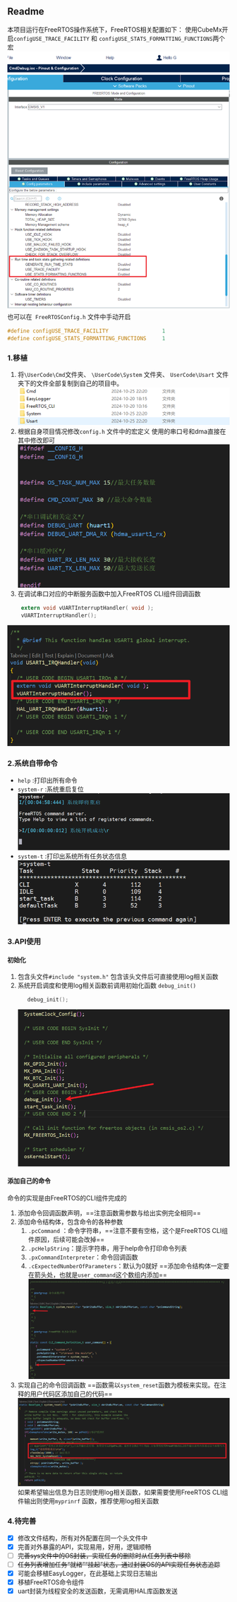 <!--
 * @Author: GYM-png 480609450@qq.com
 * @Date: 2024-10-17 22:16:25
 * @LastEditors: GYM-png 480609450@qq.com
 * @LastEditTime: 2024-10-25 23:22:48
 * @FilePath: \undefinedd:\warehouse\CmdDebug\CmdDebug\readme\readme.md
 * @Description: 这是默认设置,请设置`customMade`, 打开koroFileHeader查看配置 进行设置: https://github.com/OBKoro1/koro1FileHeader/wiki/%E9%85%8D%E7%BD%AE
-->
## Readme
本项目运行在FreeRTOS操作系统下，FreeRTOS相关配置如下：
使用CubeMx开启`configUSE_TRACE_FACILITY` 和 `configUSE_STATS_FORMATTING_FUNCTIONS`两个宏 
![FreeRTOS配置](pngs/FreeRTOS相关配置.png)
也可以在` FreeRTOSConfig.h` 文件中手动开启
```c
#define configUSE_TRACE_FACILITY                 1
#define configUSE_STATS_FORMATTING_FUNCTIONS     1
```
### 1.移植
1. 将`\UserCode\Cmd`文件夹、 `\UserCode\System` 文件夹、 `UserCode\Usart` 文件夹下的文件全部复制到自己的项目中。
![移植文件](pngs/移植文件.png)
1. 根据自身项目情况修改`config.h` 文件中的宏定义
   使用的串口号和dma直接在其中修改即可
![config](pngs/config头文件.png)
1. 在调试串口对应的中断服务函数中加入FreeRTOS CLI组件回调函数
   ```c
	extern void vUARTInterruptHandler( void );
	vUARTInterruptHandler();
   ```
![中断](pngs/中断添加.png)
### 2.系统自带命令
- `help` :打印出所有命令
- `system-r` :系统重启复位
  ![system-r](pngs/system-r.png)
- `system-t` :打印出系统所有任务状态信息
  ![system-t](pngs/system-t.png)

### 3.API使用
#### 初始化
1. 包含头文件`#include "system.h"`
   包含该头文件后可直接使用log相关函数
2. 系统开启调度和使用log相关函数前调用初始化函数 `debug_init()`
   ```c
      debug_init();
   ```
   ![初始化](pngs/初始化.png)
#### 添加自己的命令
命令的实现是由FreeRTOS的CLI组件完成的
1. 添加命令回调函数声明，==注意函数需参数与给出实例完全相同==
2. 添加命令结构体，包含命令的各种参数
   1. `.pcCommand` ：命令字符串，==注意不要有空格，这个是FreeRTOS CLI组件原因，后续可能会改掉==
   2. `.pcHelpString`：提示字符串，用于help命令打印命令列表
   3. `.pxCommandInterpreter`：命令回调函数
   4. `.cExpectedNumberOfParameters`：默认为0就好
   ==添加命令结构体一定要在箭头处，也就是`user_command`这个数组内添加==
   ![添加命令相关声明](pngs/命令注册_添加声明.png)
3. 实现自己的命令回调函数
   ==函数需以`system_reset`函数为模板来实现。在注释的用户代码区添加自己的代码==
   ![实现命令回调函数](pngs/命令注册_实现回调函数.png)
   如果希望输出信息为日志则使用log相关函数，如果需要使用FreeRTOS CLI组件输出则使用`myprinrf` 函数，推荐使用log相关函数
### 4.待完善

- [x] 修改文件结构，所有对外配置在同一个头文件中
- [x] 完善对外暴露的API，实现易用，好用，逻辑顺畅
- [ ] ~~完善sys文件中的OS封装，实现任务的删除时从任务列表中移除~~
- [ ] ~~任务列表增加任务“就绪”“挂起”状态，通过封装OS的API实现任务状态追踪~~
- [x] 可能会移植EasyLogger，在此基础上实现日志输出
- [x] 移植FreeRTOS命令组件
- [x] uart封装为线程安全的发送函数，无需调用HAL库函数发送  